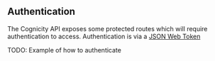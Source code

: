 ## Authentication

The Cognicity API exposes some protected routes which will require authentication to access.  Authentication is via a [JSON Web Token](https://jwt.io/introduction/)

TODO: Example of how to authenticate

